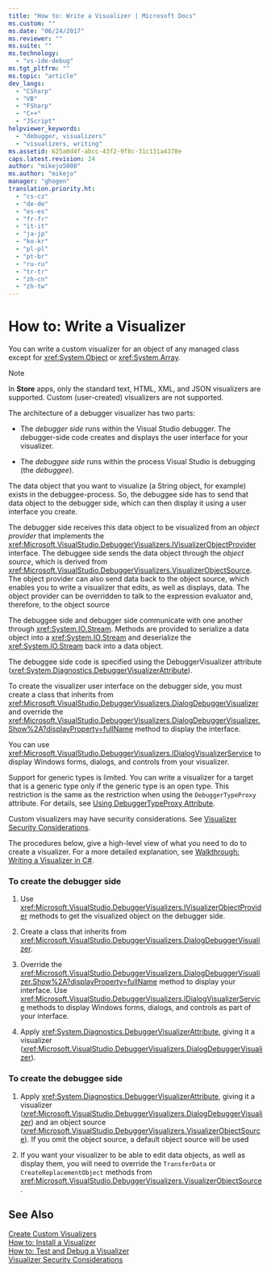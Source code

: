 ```yaml
---
title: "How to: Write a Visualizer | Microsoft Docs"
ms.custom: ""
ms.date: "06/24/2017"
ms.reviewer: ""
ms.suite: ""
ms.technology: 
  - "vs-ide-debug"
ms.tgt_pltfrm: ""
ms.topic: "article"
dev_langs: 
  - "CSharp"
  - "VB"
  - "FSharp"
  - "C++"
  - "JScript"
helpviewer_keywords: 
  - "debugger, visualizers"
  - "visualizers, writing"
ms.assetid: 625a0d4f-abcc-43f2-9f8c-31c131a4378e
caps.latest.revision: 24
author: "mikejo5000"
ms.author: "mikejo"
manager: "ghogen"
translation.priority.ht: 
  - "cs-cz"
  - "de-de"
  - "es-es"
  - "fr-fr"
  - "it-it"
  - "ja-jp"
  - "ko-kr"
  - "pl-pl"
  - "pt-br"
  - "ru-ru"
  - "tr-tr"
  - "zh-cn"
  - "zh-tw"
---
```

# How to: Write a Visualizer
You can write a custom visualizer for an object of any managed class except for <xref:System.Object> or <xref:System.Array>.  
  
> [!NOTE]
>  In **Store** apps, only the standard text, HTML, XML, and JSON visualizers are supported. Custom (user-created) visualizers are not supported.  
  
 The architecture of a debugger visualizer has two parts:  
  
-   The *debugger side* runs within the Visual Studio debugger. The debugger-side code creates and displays the user interface for your visualizer.  
  
-   The *debuggee side* runs within the process Visual Studio is debugging (the *debuggee*).  
  
 The data object that you want to visualize (a String object, for example) exists in the debuggee-process. So, the debuggee side has to send that data object to the debugger side, which can then display it using a user interface you create.  
  
 The debugger side receives this data object to be visualized from an *object provider* that implements the <xref:Microsoft.VisualStudio.DebuggerVisualizers.IVisualizerObjectProvider> interface. The debuggee side sends the data object through the *object source*, which is derived from <xref:Microsoft.VisualStudio.DebuggerVisualizers.VisualizerObjectSource>. The object provider can also send data back to the object source, which enables you to write a visualizer that edits, as well as displays, data. The object provider can be overridden to talk to the expression evaluator and, therefore, to the object source  
  
 The debuggee side and debugger side communicate with one another through <xref:System.IO.Stream>. Methods are provided to serialize a data object into a <xref:System.IO.Stream> and deserialize the <xref:System.IO.Stream> back into a data object.  
  
 The debuggee side code is specified using the DebuggerVisualizer attribute (<xref:System.Diagnostics.DebuggerVisualizerAttribute>).  
  
 To create the visualizer user interface on the debugger side, you must create a class that inherits from <xref:Microsoft.VisualStudio.DebuggerVisualizers.DialogDebuggerVisualizer> and override the <xref:Microsoft.VisualStudio.DebuggerVisualizers.DialogDebuggerVisualizer.Show%2A?displayProperty=fullName> method to display the interface.  
  
 You can use <xref:Microsoft.VisualStudio.DebuggerVisualizers.IDialogVisualizerService> to display Windows forms, dialogs, and controls from your visualizer.  
  
 Support for generic types is limited. You can write a visualizer for a target that is a generic type only if the generic type is an open type. This restriction is the same as the restriction when using the `DebuggerTypeProxy` attribute. For details, see [Using DebuggerTypeProxy Attribute](../debugger/using-debuggertypeproxy-attribute.md).  
  
 Custom visualizers may have security considerations. See [Visualizer Security Considerations](../debugger/visualizer-security-considerations.md).  
  
 The procedures below, give a high-level view of what you need to do to create a visualizer. For a more detailed explanation, see [Walkthrough: Writing a Visualizer in C#](../debugger/walkthrough-writing-a-visualizer-in-csharp.md).  
  
### To create the debugger side  
  
1.  Use <xref:Microsoft.VisualStudio.DebuggerVisualizers.IVisualizerObjectProvider> methods to get the visualized object on the debugger side.  
  
2.  Create a class that inherits from <xref:Microsoft.VisualStudio.DebuggerVisualizers.DialogDebuggerVisualizer>.  
  
3.  Override the <xref:Microsoft.VisualStudio.DebuggerVisualizers.DialogDebuggerVisualizer.Show%2A?displayProperty=fullName> method to display your interface. Use <xref:Microsoft.VisualStudio.DebuggerVisualizers.IDialogVisualizerService> methods to display Windows forms, dialogs, and controls as part of your interface.  
  
4.  Apply <xref:System.Diagnostics.DebuggerVisualizerAttribute>, giving it a visualizer (<xref:Microsoft.VisualStudio.DebuggerVisualizers.DialogDebuggerVisualizer>).  
  
### To create the debuggee side  
  
1.  Apply <xref:System.Diagnostics.DebuggerVisualizerAttribute>, giving it a visualizer (<xref:Microsoft.VisualStudio.DebuggerVisualizers.DialogDebuggerVisualizer>) and an object source (<xref:Microsoft.VisualStudio.DebuggerVisualizers.VisualizerObjectSource>). If you omit the object source, a default object source will be used  
  
2.  If you want your visualizer to be able to edit data objects, as well as display them, you will need to override the `TransferData` or `CreateReplacementObject` methods from <xref:Microsoft.VisualStudio.DebuggerVisualizers.VisualizerObjectSource>.  
  
## See Also  
 [Create Custom Visualizers](../debugger/create-custom-visualizers-of-data.md)   
 [How to: Install a Visualizer](../debugger/how-to-install-a-visualizer.md)   
 [How to: Test and Debug a Visualizer](../debugger/how-to-test-and-debug-a-visualizer.md)   
 [Visualizer Security Considerations](../debugger/visualizer-security-considerations.md)